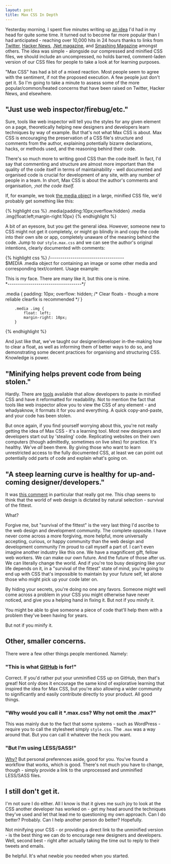 ```yaml
---
layout: post
title: Max CSS In Depth
---
```


Yesterday morning, I spent five minutes writing up [an idea](http://daneden.me/max-css) I'd had in my head for quite some time. It turned out to become far more popular than I had anticipated - reaching over 10,000 hits in 24 hours thanks to links from [Twitter](https://twitter.com/search/%23maxcss), [Hacker News](http://news.ycombinator.com/item?id=4217477), [.Net magazine](http://www.netmagazine.com/news/dev-urges-max-css-help-newcomers-122072), and [Smashing Magazine](https://twitter.com/smashingmag/status/222579256675414017) amongst others. The idea was simple - alongside our compressed and minified CSS files, we should include an uncompressed, no holds barred, comment-laden version of our CSS files for people to take a look at for learning purposes.

"Max CSS" has had a bit of a mixed reaction. Most people seem to agree with the sentiment, if not the proposed execution. A few people just don't get it. So I'm going to take a minute to assess some of the more popular/common/heated concerns that have been raised on Twitter, Hacker News, and elsewhere.

<!-- more -->



## "Just use web inspector/firebug/etc."



Sure, tools like web inspector will tell you the styles for any given element on a page, theoretically helping new designers and developers learn techniques by way of example. But that's not what Max CSS is about. Max CSS is encouraging the preservation of a CSS file's structure and comments from the author, explaining potentially bizarre declarations, hacks, or methods used, and the reasoning behind their code.

There's so much more to writing good CSS than the code itself. In fact, I'd say that commenting and structure are almost more important than the quality of the code itself in terms of maintainability - well documented and organised code is crucial for development of any site, with any number of people in a team. In short, Max CSS is about the author's comments and organisation, ;_not the code itself._

If, for example, we took [the media object](http://www.stubbornella.org/content/2010/06/25/the-media-object-saves-hundreds-of-lines-of-code/) in a large, minified CSS file, we'd probably get something like this:


{% highlight css %}
.media{padding:10px;overflow:hidden}
.media .img{float:left;margin-right:10px}
{% endhighlight %}


A bit of an eyesore, but you get the general idea. However, someone new to CSS might not get it completely, or might go blindly in and copy the code into their own site or app, completely unaware of the meaning behind the code. Jump to our `style.max.css` and we can see the author's original intentions, clearly documented with comments:


{% highlight css %}
/*------------------------------------*\
    $MEDIA
    .media object for containing an image or some other media and corresponding text/content.
    Usage example:
    <div class=media>
        <img class=img src="profile.jpg" alt="">
        <div class=bd>This is my face. There are many like it, but this one is mine.</div>
    </div>
\*------------------------------------*/

.media {
    padding: 10px;
    overflow: hidden; /* Clear floats - though a more reliable clearfix is recommended */
}

        .media .img {
            float: left;
            margin-right: 10px;
        }
{% endhighlight %}


And just like that, we've taught our designer/developer in-the-making how to clear a float, as well as informing them of better ways to do so, and demonstrating some decent practices for organising and structuring CSS. Knowledge is power.



## "Minifying helps prevent code from being stolen."



Hardly. There are [tools](http://procssor.com) available that allow developers to paste in minified CSS and have it reformatted for readability. Not to mention the fact that tools like web inspector allow you to view the CSS of any element - and whadyaknow, it formats it for you and everything. A quick copy-and-paste, and your code has been stolen.

But once again, if you find yourself worrying about this, you're not really getting the idea of Max CSS - it's a learning tool. Most new designers and developers start out by 'stealing' code. Replicating websites on their own computers (though admittedly, sometimes on live sites) for practice. It's healthy. We've _all_ been there. By giving those who want to learn unrestricted access to the fully documented CSS, at least we can point out potentially odd parts of code and explain what's going on.



## "A steep learning curve is healthy for up-and-coming designer/developers."



It was [this comment](http://news.ycombinator.com/item?id=4217982) in particular that really got me. This chap seems to think that the world of web design is dictated by natural selection - survival of the fittest.

What?

Forgive me, but "survival of the fittest" is the very last thing I'd ascribe to the web design and development community. The complete opposite. I have never come across a more forgiving, more helpful, more universally accepting, curious, or happy community than the web design and development community I'm proud to call myself a part of. I can't even imagine another industry like this one. We have a magnificent gift, fellow web workers. We can make our own future. And the future of those after us. We can literally change the world. And if you're too busy designing like your life depends on it, in a "survival of the fittest" state of mind, you're going to end up with CSS that's impossible to maintain by your future self, let alone those who might pick up your code later on.

By hiding your secrets, you're doing no one any favors. Someone might well come across a problem in your CSS you might otherwise have never noticed, and give you a helping hand in fixing it. But not if you minify it.

You might be able to give someone a piece of code that'll help them with a problem they've been having for years.

But not if you minify it.



## Other, smaller concerns.



There were a few other things people mentioned. Namely:



### "This is what [GitHub](http://github.com) is for!"


Correct. If you'd rather put your unminified CSS up on GitHub, then that's great! Not only does it encourage the same kind of explorative learning that inspired the idea for Max CSS, but you're also allowing a wider community to significantly and easily contribute directly to your product. All good things.



### "Why would you call it *.max.css? Why not omit the .max?"


This was mainly due to the fact that some systems - such as WordPress - require you to call the stylesheet simply `style.css`. The `.max` was a way around that. But you can call it whatever the heck you want.



### "But I'm using LESS/SASS!"


[Why?](http://daneden.me/2012/05/preprocessors/) But personal preferences aside, good for you. You've found a workflow that works, which is good. There's not much you have to change, though - simply provide a link to the unprocessed and unminified LESS/SASS files.



## I still don't get it.



I'm not sure I do either. All I know is that it gives me such joy to look at the CSS another developer has worked on - get my head around the techniques they've used and let that lead me to questioning my own approach. Can I do better? Probably. Can I help another person do better? Hopefully.

Not minifying your CSS - or providing a direct link to the unminified version - is the best thing we can do to encourage new designers and developers. Well, second best - right after actually taking the time out to reply to their tweets and emails.

Be helpful. It's what newbie you needed when you started.
